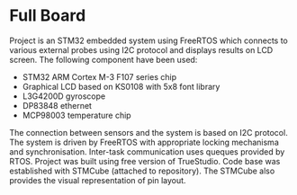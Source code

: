 # Full Board

Project is an STM32 embedded system using FreeRTOS which connects to various external probes using I2C protocol and displays results on LCD screen. The following component have been used:
* STM32 ARM Cortex M-3 F107 series chip
* Graphical LCD based on KS0108 with 5x8 font library 
* L3G4200D gyroscope
* DP83848 ethernet
* MCP98003 temperature chip

The connection between sensors and the system is based on I2C protocol. The system is driven by FreeRTOS with appropriate locking mechanisma and synchronisation. Inter-task communication uses queques provided by RTOS. Project was built using free version of TrueStudio. Code base was established with STMCube (attached to repository). The STMCube also provides the visual representation of pin layout.
